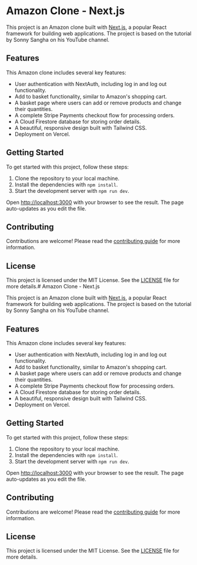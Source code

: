 # Amazon Clone - Next.js

This project is an Amazon clone built with [Next.js](https://nextjs.org/), a popular React framework for building web applications. The project is based on the tutorial by Sonny Sangha on his YouTube channel.

## Features

This Amazon clone includes several key features:

- User authentication with NextAuth, including log in and log out functionality.
- Add to basket functionality, similar to Amazon's shopping cart.
- A basket page where users can add or remove products and change their quantities.
- A complete Stripe Payments checkout flow for processing orders.
- A Cloud Firestore database for storing order details.
- A beautiful, responsive design built with Tailwind CSS.
- Deployment on Vercel.

## Getting Started

To get started with this project, follow these steps:

1. Clone the repository to your local machine.
2. Install the dependencies with `npm install`.
3. Start the development server with `npm run dev`.

Open [http://localhost:3000](http://localhost:3000) with your browser to see the result. The page auto-updates as you edit the file.

## Contributing

Contributions are welcome! Please read the [contributing guide](CONTRIBUTING.md) for more information.

## License

This project is licensed under the MIT License. See the [LICENSE](LICENSE.md) file for more details.# Amazon Clone - Next.js

This project is an Amazon clone built with [Next.js](https://nextjs.org/), a popular React framework for building web applications. The project is based on the tutorial by Sonny Sangha on his YouTube channel.

## Features

This Amazon clone includes several key features:

- User authentication with NextAuth, including log in and log out functionality.
- Add to basket functionality, similar to Amazon's shopping cart.
- A basket page where users can add or remove products and change their quantities.
- A complete Stripe Payments checkout flow for processing orders.
- A Cloud Firestore database for storing order details.
- A beautiful, responsive design built with Tailwind CSS.
- Deployment on Vercel.

## Getting Started

To get started with this project, follow these steps:

1. Clone the repository to your local machine.
2. Install the dependencies with `npm install`.
3. Start the development server with `npm run dev`.

Open [http://localhost:3000](http://localhost:3000) with your browser to see the result. The page auto-updates as you edit the file.

## Contributing

Contributions are welcome! Please read the [contributing guide](CONTRIBUTING.md) for more information.

## License

This project is licensed under the MIT License. See the [LICENSE](LICENSE.md) file for more details.
